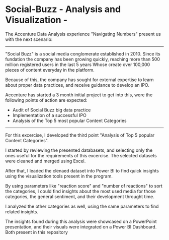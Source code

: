 # Social-Buzz - Analysis and Visualization -


The Accenture Data Analysis experience "Navigating Numbers" present us with the next scenario: 

---
"Social Buzz" is a social media conglomerate established in 2010. Since its fundation the company has been growing quickly, reaching more than 500 million registered users in the last 5 years Whose create over 100,000 pieces of content everyday in the platform. 

Because of this, the company has sought for external expertise to learn about proper data practices, and receive guidance to develop an IPO.

Accenture has started a 3 month initial project to get into this, were the following points of action are expected: 

- Audit of Social Buzz big data practice
- Implementation of a successful IPO 
- Analysis of the Top 5 most popular Content Categories
---

For this excercise, I developed the third point "Analysis of Top 5 popular Content Categories". 

I started by reviewing the presented databasets, and selecting only the ones useful for the requirements of this excercise. The selected datasets were cleaned and merged using Excel.

After that, I leaded the clenaed dataset into Power BI to find quick insights using the visualization tools present in the program.

By using parameters like "reaction score" and "number of reactions" to sort the categories, I could find insights about the most used media for those categories, the general sentiment, and their development throught time. 

I analyzed the other categories as well, using the same parameters to find related insights. 

The insights found during this analysis were showcased on a PowerPoint presentation, and their visuals were integrated on a Power BI Dashboard. Both present in this repository
